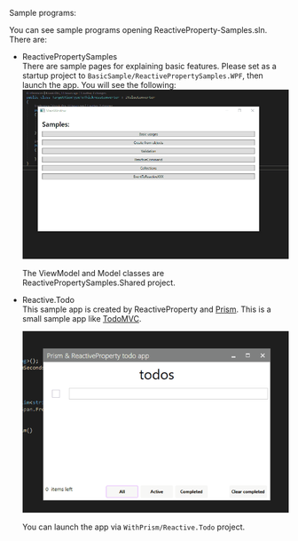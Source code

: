 Sample programs:

You can see sample programs opening ReactiveProperty-Samples.sln. There are:
- ReactivePropertySamples<br/>
  There are sample pages for explaining basic features. Please set as a startup project to `BasicSample/ReactivePropertySamples.WPF`, then launch the app. You will see the following:
  ![The sample app](./images/sampleapp.gif)

  The ViewModel and Model classes are ReactivePropertySamples.Shared project.

- Reactive.Todo<br/>
  This sample app is created by ReactiveProperty and [Prism](https://prismlibrary.com/index.html). This is a small sample app like [TodoMVC](http://todomvc.com/).

  ![The sample app](./images/todoapp.gif)

  You can launch the app via `WithPrism/Reactive.Todo` project.

